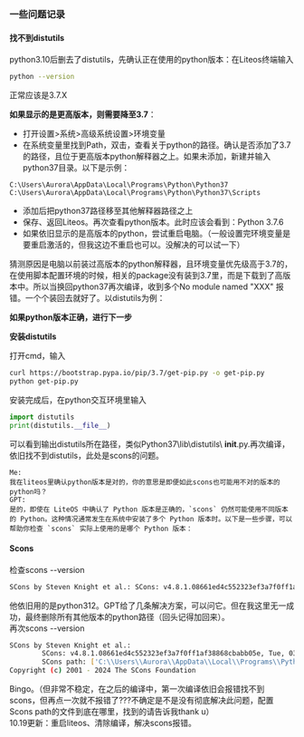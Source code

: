 ### 一些问题记录

#### 找不到distutils

python3.10后删去了distutils，先确认正在使用的python版本：在Liteos终端输入
```bash
python --version
```
正常应该是3.7.X

**如果显示的是更高版本，则需要降至3.7**：
 -  打开设置>系统>高级系统设置>环境变量
 - 在系统变量里找到Path，双击，查看关于python的路径。确认是否添加了3.7的路径，且位于更高版本python解释器之上。如果未添加，新建并输入python37目录。以下是示例：
 ```PATH
 C:\Users\Aurora\AppData\Local\Programs\Python\Python37
 C:\Users\Aurora\AppData\Local\Programs\Python\Python37\Scripts
 ```
 - 添加后把python37路径移至其他解释器路径之上
 - 保存、返回Liteos。再次查看python版本。此时应该会看到：Python 3.7.6
 - 如果依旧显示的是高版本的python，尝试重启电脑。（一般设置完环境变量是要重启激活的，但我这边不重启也可以。没解决的可以试一下）

猜测原因是电脑以前装过高版本的python解释器，且环境变量优先级高于3.7的，在使用脚本配置环境的时候，相关的package没有装到3.7里，而是下载到了高版本中。所以当换回python37再次编译，收到多个No module named "XXX" 报错。一个个装回去就好了。以distutils为例：

**如果python版本正确，进行下一步**

**安装distutils**

打开cmd，输入
```bash
curl https://bootstrap.pypa.io/pip/3.7/get-pip.py -o get-pip.py
python get-pip.py
```
安装完成后，在python交互环境里输入
```python
import distutils
print(distutils.__file__)
```
可以看到输出distutils所在路径，类似Python37\lib\distutils\ __init__.py.再次编译，依旧找不到distutils，此处是scons的问题。

```gpt
Me:
我在liteos里确认python版本是对的，你的意思是即便如此scons也可能用不对的版本的python吗？
GPT:
是的，即使在 LiteOS 中确认了 Python 版本是正确的，`scons` 仍然可能使用不同版本的 Python。这种情况通常发生在系统中安装了多个 Python 版本时。以下是一些步骤，可以帮助你检查 `scons` 实际上使用的是哪个 Python 版本：
```
#### Scons
检查scons --version
```bash
SCons by Steven Knight et al.: SCons: v4.8.1.08661ed4c552323ef3a7f0ff1af38868cbabb05e, Tue, 03 Sep 2024 17:46:32 -0700, by bdbaddog on M1Dog2021 SCons path: ['C:\\Python312\\Lib\\site-packages\\SCons'] Copyright (c) 2001 - 2024 The SCons Foundation ohno
```
他依旧用的是python312。GPT给了几条解决方案，可以问它。但在我这里无一成功，最终删除所有其他版本的python路径（回头记得加回来）。  
再次scons --version
```bash
SCons by Steven Knight et al.:
        SCons: v4.8.1.08661ed4c552323ef3a7f0ff1af38868cbabb05e, Tue, 03 Sep 2024 17:46:32 -0700, by bdbaddog on M1Dog2021
        SCons path: ['C:\\Users\\Aurora\\AppData\\Local\\Programs\\Python\\Python37\\lib\\site-packages\\SCons']
Copyright (c) 2001 - 2024 The SCons Foundation
```
Bingo。（但非常不稳定，在之后的编译中，第一次编译依旧会报错找不到scons，但再点一次就不报错了???不确定是不是没有彻底解决此问题，配置Scons path的文件到底在哪里，找到的请告诉我thank u）  
10.19更新：重启liteos、清除编译，解决scons报错。

